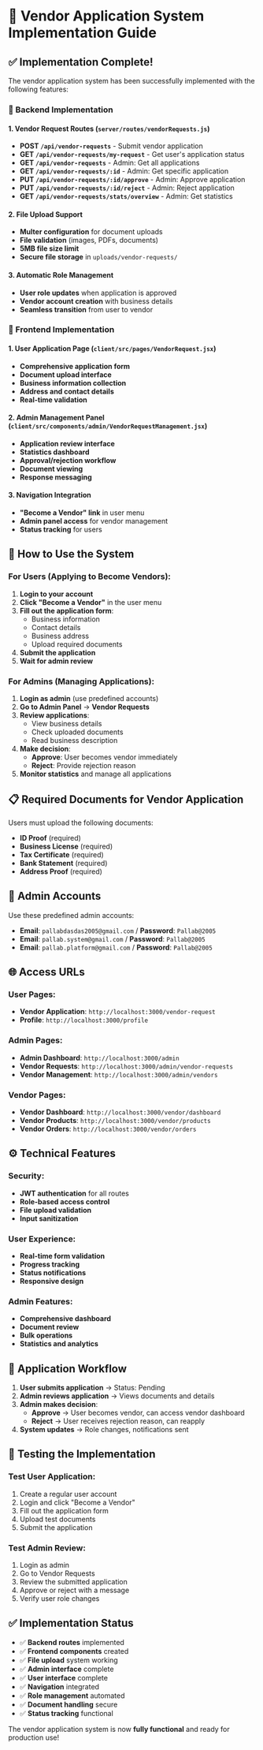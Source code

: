 # 🏪 Vendor Application System Implementation Guide

## ✅ **Implementation Complete!**

The vendor application system has been successfully implemented with the following features:

### **🔧 Backend Implementation**

#### **1. Vendor Request Routes** (`server/routes/vendorRequests.js`)
- **POST `/api/vendor-requests`** - Submit vendor application
- **GET `/api/vendor-requests/my-request`** - Get user's application status
- **GET `/api/vendor-requests`** - Admin: Get all applications
- **GET `/api/vendor-requests/:id`** - Admin: Get specific application
- **PUT `/api/vendor-requests/:id/approve`** - Admin: Approve application
- **PUT `/api/vendor-requests/:id/reject`** - Admin: Reject application
- **GET `/api/vendor-requests/stats/overview`** - Admin: Get statistics

#### **2. File Upload Support**
- **Multer configuration** for document uploads
- **File validation** (images, PDFs, documents)
- **5MB file size limit**
- **Secure file storage** in `uploads/vendor-requests/`

#### **3. Automatic Role Management**
- **User role updates** when application is approved
- **Vendor account creation** with business details
- **Seamless transition** from user to vendor

### **🎨 Frontend Implementation**

#### **1. User Application Page** (`client/src/pages/VendorRequest.jsx`)
- **Comprehensive application form**
- **Document upload interface**
- **Business information collection**
- **Address and contact details**
- **Real-time validation**

#### **2. Admin Management Panel** (`client/src/components/admin/VendorRequestManagement.jsx`)
- **Application review interface**
- **Statistics dashboard**
- **Approval/rejection workflow**
- **Document viewing**
- **Response messaging**

#### **3. Navigation Integration**
- **"Become a Vendor" link** in user menu
- **Admin panel access** for vendor management
- **Status tracking** for users

## 🚀 **How to Use the System**

### **For Users (Applying to Become Vendors):**

1. **Login to your account**
2. **Click "Become a Vendor"** in the user menu
3. **Fill out the application form**:
   - Business information
   - Contact details
   - Business address
   - Upload required documents
4. **Submit the application**
5. **Wait for admin review**

### **For Admins (Managing Applications):**

1. **Login as admin** (use predefined accounts)
2. **Go to Admin Panel** → **Vendor Requests**
3. **Review applications**:
   - View business details
   - Check uploaded documents
   - Read business description
4. **Make decision**:
   - **Approve**: User becomes vendor immediately
   - **Reject**: Provide rejection reason
5. **Monitor statistics** and manage all applications

## 📋 **Required Documents for Vendor Application**

Users must upload the following documents:
- **ID Proof** (required)
- **Business License** (required)
- **Tax Certificate** (required)
- **Bank Statement** (required)
- **Address Proof** (required)

## 🔐 **Admin Accounts**

Use these predefined admin accounts:
- **Email**: `pallabdasdas2005@gmail.com` / **Password**: `Pallab@2005`
- **Email**: `pallab.system@gmail.com` / **Password**: `Pallab@2005`
- **Email**: `pallab.platform@gmail.com` / **Password**: `Pallab@2005`

## 🌐 **Access URLs**

### **User Pages:**
- **Vendor Application**: `http://localhost:3000/vendor-request`
- **Profile**: `http://localhost:3000/profile`

### **Admin Pages:**
- **Admin Dashboard**: `http://localhost:3000/admin`
- **Vendor Requests**: `http://localhost:3000/admin/vendor-requests`
- **Vendor Management**: `http://localhost:3000/admin/vendors`

### **Vendor Pages:**
- **Vendor Dashboard**: `http://localhost:3000/vendor/dashboard`
- **Vendor Products**: `http://localhost:3000/vendor/products`
- **Vendor Orders**: `http://localhost:3000/vendor/orders`

## ⚙️ **Technical Features**

### **Security:**
- **JWT authentication** for all routes
- **Role-based access control**
- **File upload validation**
- **Input sanitization**

### **User Experience:**
- **Real-time form validation**
- **Progress tracking**
- **Status notifications**
- **Responsive design**

### **Admin Features:**
- **Comprehensive dashboard**
- **Document review**
- **Bulk operations**
- **Statistics and analytics**

## 🔄 **Application Workflow**

1. **User submits application** → Status: Pending
2. **Admin reviews application** → Views documents and details
3. **Admin makes decision**:
   - **Approve** → User becomes vendor, can access vendor dashboard
   - **Reject** → User receives rejection reason, can reapply
4. **System updates** → Role changes, notifications sent

## 🎯 **Testing the Implementation**

### **Test User Application:**
1. Create a regular user account
2. Login and click "Become a Vendor"
3. Fill out the application form
4. Upload test documents
5. Submit the application

### **Test Admin Review:**
1. Login as admin
2. Go to Vendor Requests
3. Review the submitted application
4. Approve or reject with a message
5. Verify user role changes

## ✅ **Implementation Status**

- ✅ **Backend routes** implemented
- ✅ **Frontend components** created
- ✅ **File upload** system working
- ✅ **Admin interface** complete
- ✅ **User interface** complete
- ✅ **Navigation** integrated
- ✅ **Role management** automated
- ✅ **Document handling** secure
- ✅ **Status tracking** functional

The vendor application system is now **fully functional** and ready for production use! 